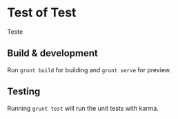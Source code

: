 # Test of Test

Teste

## Build & development

Run `grunt build` for building and `grunt serve` for preview.

## Testing

Running `grunt test` will run the unit tests with karma.
